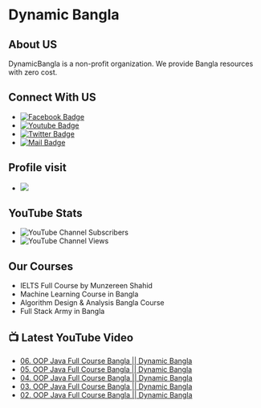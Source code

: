 # Dynamic Bangla 
## About US
DynamicBangla is a non-profit organization. We provide Bangla resources with zero cost. 
## Connect With US
- [![Facebook Badge](https://img.shields.io/badge/Facebook-1877F2?style=for-the-badge&logo=facebook&logoColor=white)](https://www.facebook.com/DynamicLearnerBangla)
- [![Youtube Badge](https://img.shields.io/badge/YouTube-FF0000?style=for-the-badge&logo=youtube&logoColor=white)](https://www.youtube.com/channel/UCoPrqgPJKtJMP0PZCDFjDqA)
- [![Twitter Badge](https://img.shields.io/badge/Twitter-1DA1F2?style=for-the-badge&logo=twitter&logoColor=white)](https://twitter.com/DynamicBangla) 
- [![Mail Badge](https://img.shields.io/badge/Gmail-D14836?style=for-the-badge&logo=gmail&logoColor=white)](mailto:DynamicBangla@yahoo.com)


## Profile visit
- ![](https://komarev.com/ghpvc/?username=DynamicBangla&label=PROFILE+VIEWS)
## YouTube Stats
- ![YouTube Channel Subscribers](https://img.shields.io/youtube/channel/subscribers/UCoPrqgPJKtJMP0PZCDFjDqA?style=social)
- ![YouTube Channel Views](https://img.shields.io/youtube/channel/views/UCoPrqgPJKtJMP0PZCDFjDqA?style=social)
## Our Courses
- IELTS Full Course by Munzereen Shahid
- Machine Learning Course in Bangla
- Algorithm Design & Analysis Bangla Course
- Full Stack Army in Bangla



## 📺 Latest YouTube Video
<!-- BLOG-POST-LIST:START -->
- [06. OOP Java Full Course Bangla || Dynamic Bangla](https://www.youtube.com/watch?v=uSm2JXxIprI)
- [05. OOP Java Full Course Bangla || Dynamic Bangla](https://www.youtube.com/watch?v=XDZ3pr4WXnM)
- [04. OOP Java Full Course Bangla || Dynamic Bangla](https://www.youtube.com/watch?v=AzPwZdo-IZg)
- [03. OOP Java Full Course Bangla || Dynamic Bangla](https://www.youtube.com/watch?v=FR9EkbN7b4A)
- [02. OOP Java Full Course Bangla || Dynamic Bangla](https://www.youtube.com/watch?v=yf6F21bGdo4)
<!-- BLOG-POST-LIST:END -->
